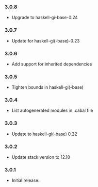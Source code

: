 ### 3.0.8

+ Upgrade to haskell-gi-base-0.24

### 3.0.7

+ Update for haskell-gi(-base)-0.23

### 3.0.6

+ Add support for inherited dependencies

### 3.0.5

+ Tighten bounds in haskell-gi(-base)

### 3.0.4

+ List autogenerated modules in .cabal file

### 3.0.3

+ Update to haskell-gi(-base) 0.22

### 3.0.2

+ Update stack version to 12.10

### 3.0.1

+ Initial release.
